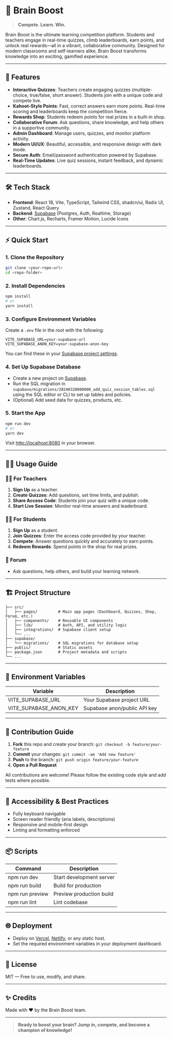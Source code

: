 # 🧠 Brain Boost

> **Compete. Learn. Win.**

Brain Boost is the ultimate learning competition platform. Students and teachers engage in real-time quizzes, climb leaderboards, earn points, and unlock real rewards—all in a vibrant, collaborative community. Designed for modern classrooms and self-learners alike, Brain Boost transforms knowledge into an exciting, gamified experience.

---

## 🚀 Features

- **Interactive Quizzes**: Teachers create engaging quizzes (multiple-choice, true/false, short answer). Students join with a unique code and compete live.
- **Kahoot-Style Points**: Fast, correct answers earn more points. Real-time scoring and leaderboards keep the competition fierce.
- **Rewards Shop**: Students redeem points for real prizes in a built-in shop.
- **Collaborative Forum**: Ask questions, share knowledge, and help others in a supportive community.
- **Admin Dashboard**: Manage users, quizzes, and monitor platform activity.
- **Modern UI/UX**: Beautiful, accessible, and responsive design with dark mode.
- **Secure Auth**: Email/password authentication powered by Supabase.
- **Real-Time Updates**: Live quiz sessions, instant feedback, and dynamic leaderboards.

---

## 🛠️ Tech Stack

- **Frontend**: React 18, Vite, TypeScript, Tailwind CSS, shadcn/ui, Radix UI, Zustand, React Query
- **Backend**: [Supabase](https://supabase.com/) (Postgres, Auth, Realtime, Storage)
- **Other**: Chart.js, Recharts, Framer Motion, Lucide Icons

---

## ⚡ Quick Start

### 1. **Clone the Repository**
```bash
git clone <your-repo-url>
cd <repo-folder>
```

### 2. **Install Dependencies**
```bash
npm install
# or
yarn install
```

### 3. **Configure Environment Variables**
Create a `.env` file in the root with the following:
```env
VITE_SUPABASE_URL=your-supabase-url
VITE_SUPABASE_ANON_KEY=your-supabase-anon-key
```
You can find these in your [Supabase project settings](https://app.supabase.com/).

### 4. **Set Up Supabase Database**
- Create a new project on [Supabase](https://app.supabase.com/).
- Run the SQL migration in `supabase/migrations/20240320000000_add_quiz_session_tables.sql` using the SQL editor or CLI to set up tables and policies.
- (Optional) Add seed data for quizzes, products, etc.

### 5. **Start the App**
```bash
npm run dev
# or
yarn dev
```
Visit [http://localhost:8080](http://localhost:8080) in your browser.

---

## 🧑‍💻 Usage Guide

### 👩‍🏫 **For Teachers**
1. **Sign Up** as a teacher.
2. **Create Quizzes**: Add questions, set time limits, and publish.
3. **Share Access Code**: Students join your quiz with a unique code.
4. **Start Live Session**: Monitor real-time answers and leaderboard.

### 👨‍🎓 **For Students**
1. **Sign Up** as a student.
2. **Join Quizzes**: Enter the access code provided by your teacher.
3. **Compete**: Answer questions quickly and accurately to earn points.
4. **Redeem Rewards**: Spend points in the shop for real prizes.

### 💬 **Forum**
- Ask questions, help others, and build your learning network.

---

## 🏗️ Project Structure

```
├── src/
│   ├── pages/         # Main app pages (Dashboard, Quizzes, Shop, Forum, etc.)
│   ├── components/    # Reusable UI components
│   ├── lib/           # Auth, API, and utility logic
│   ├── integrations/  # Supabase client setup
│   └── ...
├── supabase/
│   └── migrations/    # SQL migrations for database setup
├── public/            # Static assets
├── package.json       # Project metadata and scripts
└── ...
```

---

## 🧩 Environment Variables

| Variable                | Description                  |
|------------------------ |-----------------------------|
| VITE_SUPABASE_URL       | Your Supabase project URL    |
| VITE_SUPABASE_ANON_KEY  | Supabase anon/public API key |

---

## 📝 Contribution Guide

1. **Fork** this repo and create your branch: `git checkout -b feature/your-feature`
2. **Commit** your changes: `git commit -am 'Add new feature'`
3. **Push** to the branch: `git push origin feature/your-feature`
4. **Open a Pull Request**

All contributions are welcome! Please follow the existing code style and add tests where possible.

---

## 🦾 Accessibility & Best Practices
- Fully keyboard navigable
- Screen reader friendly (aria labels, descriptions)
- Responsive and mobile-first design
- Linting and formatting enforced

---

## 📦 Scripts

| Command        | Description                |
|----------------|---------------------------|
| npm run dev    | Start development server   |
| npm run build  | Build for production      |
| npm run preview| Preview production build   |
| npm run lint   | Lint codebase             |

---

## 🌐 Deployment
- Deploy on [Vercel](https://vercel.com/), [Netlify](https://netlify.com/), or any static host.
- Set the required environment variables in your deployment dashboard.

---

## 📄 License

MIT — Free to use, modify, and share.

---

## ✨ Credits

Made with ❤️ by the Brain Boost team.

---

> **Ready to boost your brain? Jump in, compete, and become a champion of knowledge!**
